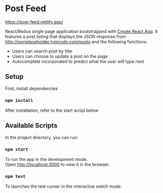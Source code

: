 # Post Feed

https://post-feed.netlify.app/

React/Redux single page application bootstrapped with [Create React App](https://github.com/facebook/create-react-app). It features a post listing that displays the JSON response from http://jsonplaceholder.typicode.com/posts and the following functions:
* Users can search post by title
* Users can choose to update a post on the page
* Autocomplete incorporated to predict what the user will type next

## Setup
First, install dependencies
### `npm install`

After installation, refer to the start script below

## Available Scripts

In the project directory, you can run:

### `npm start`

To run the app in the development mode.<br />
Open [http://localhost:3000](http://localhost:3000) to view it in the browser.

### `npm test`

To launches the test runner in the interactive watch mode.<br />

